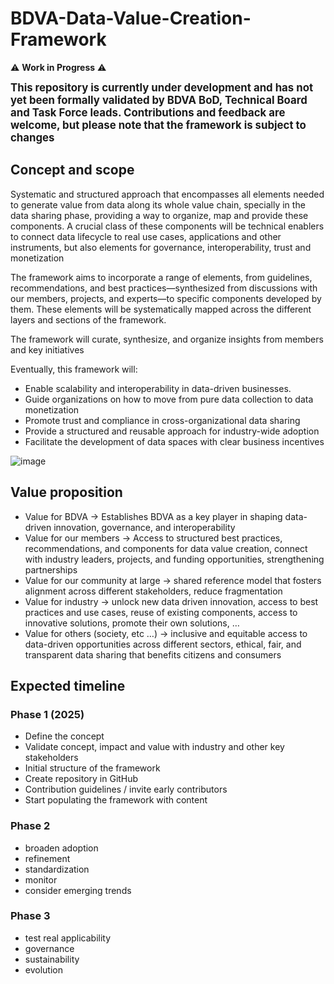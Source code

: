 # BDVA-Data-Value-Creation-Framework

⚠️ **Work in Progress** ⚠️  

<big> <strong> This repository is currently under development and has not yet been formally validated by BDVA BoD, Technical Board and Task Force leads. Contributions and feedback are welcome, but please note that the framework is subject to changes </big> </strong> 

## Concept and scope
Systematic and structured approach that encompasses all elements needed to generate value from data along its whole value chain, specially in the data sharing phase, providing a way to organize, map and provide these components. A crucial class of these components will be technical enablers to connect data lifecycle to real use cases, applications and other instruments, but also elements for governance, interoperability, trust and monetization

The framework aims to incorporate a range of elements, from guidelines, recommendations, and best practices—synthesized from discussions with our members, projects, and experts—to specific components developed by them. These elements will be systematically mapped across the different layers and sections of the framework.

The framework will curate, synthesize, and organize insights from members and key initiatives

Eventually, this framework will: 
-	Enable scalability and interoperability in data-driven businesses.
-	Guide organizations on how to move from pure data collection to data monetization
-	Promote trust and compliance in cross-organizational data sharing
-	Provide a structured and reusable approach for industry-wide adoption
-	Facilitate the development of data spaces with clear business incentives

![image](https://github.com/user-attachments/assets/3d26d121-19b8-492c-88ad-76cdd6055266)

## Value proposition
- Value for BDVA -> Establishes BDVA as a key player in shaping data-driven innovation, governance, and interoperability
- Value for our members -> Access to structured best practices, recommendations, and components for data value creation, connect with industry leaders, projects, and funding opportunities, strengthening partnerships
- Value for our community at large -> shared reference model that fosters alignment across different stakeholders, reduce fragmentation 
- Value for industry -> unlock new data driven innovation, access to best practices and use cases, reuse of existing components, access to innovative solutions, promote their own solutions, …
- Value for others (society, etc …) -> inclusive and equitable access to data-driven opportunities across different sectors, ethical, fair, and transparent data sharing that benefits citizens and consumers

## Expected timeline
### Phase 1 (2025)
- Define the concept 
- Validate concept, impact and value with industry and other key stakeholders 
- Initial structure of the framework 
- Create repository in GitHub
- Contribution guidelines / invite early contributors 
- Start populating the framework with content

### Phase 2
- broaden adoption
- refinement
- standardization
- monitor
- consider emerging trends

### Phase 3
- test real applicability
- governance
- sustainability
- evolution





